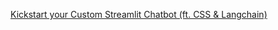 [Kickstart your Custom Streamlit Chatbot (ft. CSS & Langchain)](https://www.youtube.com/watch?v=6fs80o7Xm4I)
